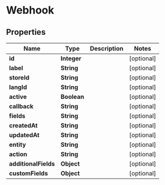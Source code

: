 

# Webhook

## Properties

Name | Type | Description | Notes
------------ | ------------- | ------------- | -------------
**id** | **Integer** |  |  [optional]
**label** | **String** |  |  [optional]
**storeId** | **String** |  |  [optional]
**langId** | **String** |  |  [optional]
**active** | **Boolean** |  |  [optional]
**callback** | **String** |  |  [optional]
**fields** | **String** |  |  [optional]
**createdAt** | **String** |  |  [optional]
**updatedAt** | **String** |  |  [optional]
**entity** | **String** |  |  [optional]
**action** | **String** |  |  [optional]
**additionalFields** | **Object** |  |  [optional]
**customFields** | **Object** |  |  [optional]




